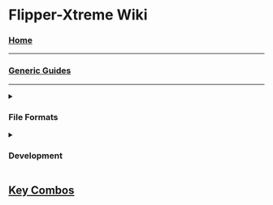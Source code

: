 # Flipper-Xtreme Wiki

<h3><a href="Home">Home</a></h3>

---

<h3><a href="Generic-Guides">Generic Guides</a></h3>

---

<details><summary><h3>File Formats</h3></summary><ul>
<li><h3><a href="Asset-Packs">Asset Packs</a></h3></li>
<li><h3><a href="BadUSB">BadUSB</a></h3></li>
<li><h3><a href="iButton">iButton</a></h3></li>
<li><h3><a href="Infrared">Infrared</a></h3></li>
<li><h3><a href="NFC">NFC</a></h3></li>
<li><h3><a href="RFID">RFID</a></h3></li>
<li><h3><a href="SubGhz">SubGhz</a></h3></li>
<li><h3><a href="SubGhz-Remote">SubGhz Remote</a></h3></li>
<li><h3><a href="SubGhz-Settings">SubGhz Settings</a></h3></li>
</ul></details>

<details><summary><h3>Development</h3></summary><ul>
<li><h3><a href="App-Manifests">App Manifests</a></h3></li>
<li><h3><a href="FAPs">FAPs</a></h3></li>
<li><h3><a href="FBT">FBT</a></h3></li>
<li><h3><a href="Hardware-Targets">Hardware Targets</a></h3></li>
<li><h3><a href="How-To-Build">How To Build</a></h3></li>
<li><h3><a href="OTA-Updates">OTA Updates</a></h3></li>
<li><h3><a href="Unit-Tests">Unit Tests</a></h3></li>
</ul></details>

## [Key Combos](Key-Combos)
